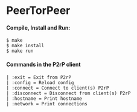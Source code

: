 # PeerTorPeer

#### Compile, Install and Run:
```
$ make
$ make install
$ make run
```

#### Commands in the P2rP client
```
| :exit = Exit from P2rP
| :config = Reload config
| :connect = Connect to client(s) P2rP
| :disconnect = Disconnect from client(s) P2rP
| :hostname = Print hostname
| :network = Print connections
```

